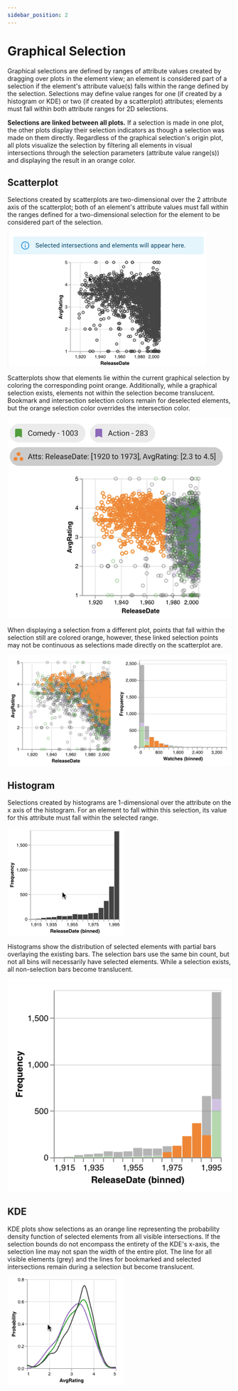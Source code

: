 ```yaml
---
sidebar_position: 2
---
```

# Graphical Selection

Graphical selections are defined by ranges of attribute values created by dragging over plots in the element view; an element is considered part of a selection if the element's attribute value(s) falls within the range defined by the selection. Selections may define value ranges for one (if created by a histogram or KDE) or two (if created by a scatterplot) attributes; elements must fall within both attribute ranges for 2D selections.

**Selections are linked between all plots.** If a selection is made in one plot, the other plots display their selection indicators as though a selection was made on them directly. Regardless of the graphical selection's origin plot, all plots visualize the selection by filtering all elements in visual intersections through the selection parameters (attribute value range(s)) and displaying the result in an orange color.

## Scatterplot

Selections created by scatterplots are two-dimensional over the 2 attribute axis of the scatterplot; both of an element's attribute values must fall within the ranges defined for a two-dimensional selection for the element to be considered part of the selection.

![Dragging over a scatterplot to create a 2d selection](./img/graphical/2d-selection.gif)

Scatterplots show that elements lie within the current graphical selection by coloring the corresponding point orange. Additionally, while a graphical selection exists, elements not within the selection become translucent. Bookmark and intersection selection colors remain for deselected elements, but the orange selection color overrides the intersection color.

![Scatterplot with bookmark colors and the selection color](./img/graphical/scatterplot-bookmarks-selection.png)

When displaying a selection from a different plot, points that fall within the selection still are colored orange, however, these linked selection points may not be continuous as selections made directly on the scatterplot are.

![Scatterplot showing linked selection from a histogram](./img/graphical/scatt-linked.png)

## Histogram

Selections created by histograms are 1-dimensional over the attribute on the x axis of the histogram. For an element to fall within this selection, its value for this attribute must fall within the selected range. 

![Dragging a selection over a histogram](./img/graphical/hist-drag.gif)

Histograms show the distribution of selected elements with partial bars overlaying the existing bars. The selection bars use the same bin count, but not all bins will necessarily have selected elements. While a selection exists, all non-selection bars become translucent.

![Histogram with bookmark colors and an overlaid selection](./img/graphical/hist-bookmarks.png)

## KDE

KDE plots show selections as an orange line representing the probability density function of selected elements from all visible intersections. If the selection bounds do not encompass the entirety of the KDE's x-axis, the selection line may not span the width of the entire plot. The line for all visible elements (grey) and the lines for bookmarked and selected intersections remain during a selection but become translucent.

![Making a selection on a KDE plot](./img/graphical/kde.gif)